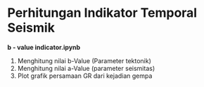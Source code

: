 # Perhitungan Indikator Temporal Seismik
**b - value indicator.ipynb**
1. Menghitung nilai b-Value (Parameter tektonik)
2. Menghitung nilai a-Value (parameter seismitas)
3. Plot grafik persamaan GR dari kejadian gempa